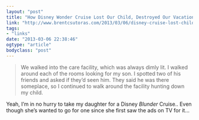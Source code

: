 ```yaml
---
layout: "post"
title: "How Disney Wonder Cruise Lost Our Child, Destroyed Our Vacation, and Lost Our Confidence"
link: "http://www.brentcsutoras.com/2013/03/06/disney-cruise-lost-child-destroyed-vacation-lost-confidence/"
tags: 
- "links"
date: "2013-03-06 22:38:46"
ogtype: "article"
bodyclass: "post"
---
```


> We walked into the care facility, which was always dimly lit. I walked around each of the rooms looking for my son. I spotted two of his friends and asked if they’d seen him. They said he was there someplace, so I continued to walk around the facility hunting down my child.

Yeah, I’m in no hurry to take my daughter for a Disney *Blunder* Cruise.. Even though she’s wanted to go for one since she first saw the ads on TV for it…